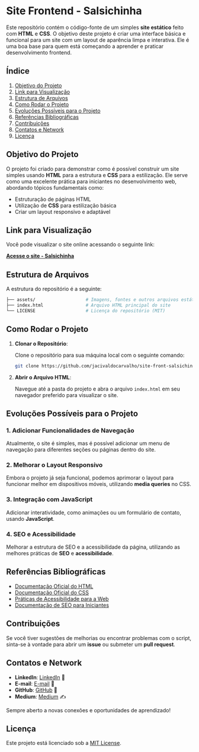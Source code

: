 # **Site Frontend - Salsichinha**

Este repositório contém o código-fonte de um simples **site estático** feito com **HTML** e **CSS**. O objetivo deste projeto é criar uma interface básica e funcional para um site com um layout de aparência limpa e interativa. Ele é uma boa base para quem está começando a aprender e praticar desenvolvimento frontend.

## Índice

1. [Objetivo do Projeto](#objetivo-do-projeto)
2. [Link para Visualização](#link-para-visualização)
3. [Estrutura de Arquivos](#estrutura-de-arquivos)
4. [Como Rodar o Projeto](#como-rodar-o-projeto)
5. [Evoluções Possíveis para o Projeto](#evoluções-possíveis-para-o-projeto)
6. [Referências Bibliográficas](#referências-bibliográficas)
7. [Contribuições](#contribuições)
8. [Contatos e Network](#contatos-e-network)
9. [Licença](#licença)


## **Objetivo do Projeto**

O projeto foi criado para demonstrar como é possível construir um site simples usando **HTML** para a estrutura e **CSS** para a estilização. Ele serve como uma excelente prática para iniciantes no desenvolvimento web, abordando tópicos fundamentais como:

- Estruturação de páginas HTML
- Utilização de **CSS** para estilização básica
- Criar um layout responsivo e adaptável


## **Link para Visualização**

Você pode visualizar o site online acessando o seguinte link:

[**Acesse o site - Salsichinha**](https://jacivaldocarvalho.github.io/site-front-salsichinha/)


## **Estrutura de Arquivos**

A estrutura do repositório é a seguinte:

```bash
├── assets/                   # Imagens, fontes e outros arquivos estáticos
├── index.html                # Arquivo HTML principal do site
└── LICENSE                   # Licença do repositório (MIT)
```


## **Como Rodar o Projeto**

1. **Clonar o Repositório**:

   Clone o repositório para sua máquina local com o seguinte comando:

   ```bash
   git clone https://github.com/jacivaldocarvalho/site-front-salsichinha.git
   ```

2. **Abrir o Arquivo HTML**:

   Navegue até a pasta do projeto e abra o arquivo `index.html` em seu navegador preferido para visualizar o site.


## **Evoluções Possíveis para o Projeto**

### 1. **Adicionar Funcionalidades de Navegação**
Atualmente, o site é simples, mas é possível adicionar um menu de navegação para diferentes seções ou páginas dentro do site.

### 2. **Melhorar o Layout Responsivo**
Embora o projeto já seja funcional, podemos aprimorar o layout para funcionar melhor em dispositivos móveis, utilizando **media queries** no CSS.

### 3. **Integração com JavaScript**
Adicionar interatividade, como animações ou um formulário de contato, usando **JavaScript**.

### 4. **SEO e Acessibilidade**
Melhorar a estrutura de SEO e a acessibilidade da página, utilizando as melhores práticas de **SEO** e **acessibilidade**.


## **Referências Bibliográficas**

- [Documentação Oficial do HTML](https://developer.mozilla.org/pt-BR/docs/Web/HTML)
- [Documentação Oficial do CSS](https://developer.mozilla.org/pt-BR/docs/Web/CSS)
- [Práticas de Acessibilidade para a Web](https://developer.mozilla.org/pt-BR/docs/Learn/Accessibility)
- [Documentação de SEO para Iniciantes](https://moz.com/learn/seo/what-is-seo)


## **Contribuições**

Se você tiver sugestões de melhorias ou encontrar problemas com o script, sinta-se à vontade para abrir um **issue** ou submeter um **pull request**.


## **Contatos e Network**

- **LinkedIn**: [LinkedIn](https://www.linkedin.com/in/jacivaldocarvalho/) 👔
- **E-mail**: [E-mail](mailto:jacivaldocarvalho@gmail.com) 📧
- **GitHub**: [GitHub](https://github.com/jacivaldocarvalho) 🐙
- **Medium**: [Medium](https://medium.com/@jacivaldocarvalho) ✍️

Sempre aberto a novas conexões e oportunidades de aprendizado!


## **Licença**

Este projeto está licenciado sob a [MIT License](LICENSE).
